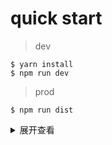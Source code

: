 # quick start
> dev
```node
$ yarn install
$ npm run dev
```

> prod
```node
$ npm run dist
```

<details>
  <summary>展开查看</summary>
  <div>1</div>
  <div>2</div>
</details>